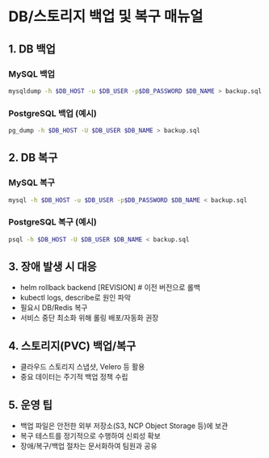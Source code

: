 # DB/스토리지 백업 및 복구 매뉴얼

## 1. DB 백업

### MySQL 백업
```bash
mysqldump -h $DB_HOST -u $DB_USER -p$DB_PASSWORD $DB_NAME > backup.sql
```

### PostgreSQL 백업 (예시)
```bash
pg_dump -h $DB_HOST -U $DB_USER $DB_NAME > backup.sql
```

## 2. DB 복구

### MySQL 복구
```bash
mysql -h $DB_HOST -u $DB_USER -p$DB_PASSWORD $DB_NAME < backup.sql
```

### PostgreSQL 복구 (예시)
```bash
psql -h $DB_HOST -U $DB_USER $DB_NAME < backup.sql
```

## 3. 장애 발생 시 대응

- helm rollback backend [REVISION]  # 이전 버전으로 롤백
- kubectl logs, describe로 원인 파악
- 필요시 DB/Redis 복구
- 서비스 중단 최소화 위해 롤링 배포/자동화 권장

## 4. 스토리지(PVC) 백업/복구

- 클라우드 스토리지 스냅샷, Velero 등 활용
- 중요 데이터는 주기적 백업 정책 수립

## 5. 운영 팁

- 백업 파일은 안전한 외부 저장소(S3, NCP Object Storage 등)에 보관
- 복구 테스트를 정기적으로 수행하여 신뢰성 확보
- 장애/복구/백업 절차는 문서화하여 팀원과 공유